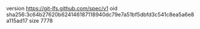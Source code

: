version https://git-lfs.github.com/spec/v1
oid sha256:3c64b27620b624146187118940dc79e7a51bf5dbfd3c541c8ea5a6e8a115ad17
size 7778
